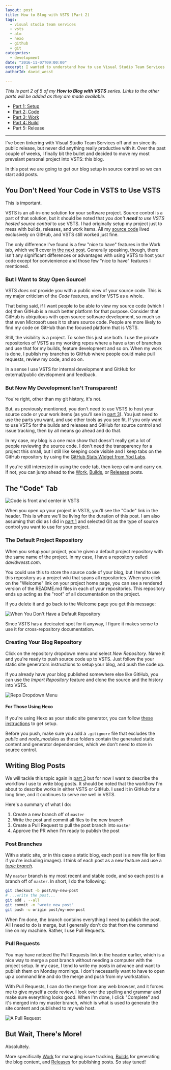 ```yaml
---
layout: post
title: How to Blog with VSTS (Part 2)
tags:
  - visual studio team services
  - vsts
  - alm
  - hexo
  - github
  - git
categories:
  - development
date: "2016-11-07T09:00:00"
excerpt: I wanted to understand how to use Visual Studio Team Services (VSTS) for a "real" project. Being a noob, I decided to move my blog to VSTS to understand how _any_ project can benefit from ALM practices using VSTS. In part 2 of 5, we get our blog into source control.
authorId: david_wesst

---
```


_This is part 2 of 5 of my **How to Blog with VSTS** series. Links to the other parts will be added as they are made available._

+ [Part 1: Setup][1]
+ [Part 2: Code][2] 
+ [Part 3: Work][3]
+ [Part 4: Build][4]
+ Part 5: Release

[1]: https://blog.davidwesst.com/2016/10/How-to-Blog-with-VSTS-Part-1/
[2]: https://blog.davidwesst.com/2016/11/How-to-Blog-with-VSTS-Part-2/
[3]: https://blog.davidwesst.com/2016/11/How-to-Blog-with-VSTS-Part-3/
[4]: https://blog.davidwesst.com/2016/11/How-to-Blog-with-VSTS-Part-4/
[5]: #

---

I've been tinkering with Visual Studio Team Services off and on since its public release, but never did anything really productive with it. Over the past couple of weeks, I finally bit the bullet and decided to move my most prevelant personal project into VSTS: this blog.

In this post we are going to get our blog setup in source control so we can start add posts.

## You Don't Need Your Code in VSTS to Use VSTS
This is important.

VSTS is an all-in-one solution for your software project. Source control is a part of that solution, but it should be noted that _you don't **need** to use VSTS hosted source control_ to use VSTS. I had originally setup my project just to mess with builds, releases, and work items. All my [source code](https://github.com/davidwesst/dw-blog) lived exclusively on GitHub, and VSTS still worked just fine.

The only difference I've found is a few "nice to have" features in the Work tab, which we'll cover [in the next post][3]. Generally speaking, though, there isn't any significant differences or advantages with using VSTS to host your code except for convienience and those few "nice to have" features I mentioned.

### But I Want to Stay Open Source!
VSTS _does not_ provide you with a public view of your source code. This is my major criticism of the _Code_ features, and for VSTS as a whole. 

That being said, if I want people to be able to view my source code (which I do) then GitHub is a much better platform for that purpose. Consider that GitHub is ubiquitous with open source software development, so much so that even Microsoft uses it to share source code. People are more likely to find my code on GitHub than the focused platform that is VSTS. 

Still, the visibility is a project. To solve this just use both. I use the private repositories of VSTS as my working repos where a have a ton of branches and use that for my builds, feature development and so on. When my work is done, I publish my branches to GitHub where people could make pull requests, review my code, and so on.

In a sense I use VSTS for internal development and GitHub for external/public development and feedback.

### But Now My Development Isn't Transparent!
You're right, other than my git history, it's not.

But, as previously mentioned, you don't need to use VSTS to host your source code or your work items (as you'll see in [part 3][3]). You just need to use the parts you want, and use other tools as you see fit. If you only want to use VSTS for the builds and releases and GitHub for source control and issue tracking, then by all means go ahead and do that.

In my case, my blog is a one man show that doesn't really get a lot of people reviewing the source code. I don't need the transparency for a project this small, but I still like keeping code visible and I keep tabs on the GitHub repository by using the [GitHub Stats Widget from Yod Labs](https://marketplace.visualstudio.com/items?itemName=YodLabs.yodlabs-githubstats).

If you're still interested in using the code tab, then keep calm and carry on. If not, you can jump ahead to the [Work][3], [Builds][4], or [Releases][5] posts.

## The "Code" Tab
![Code is front and center in VSTS](LgqbXYyl.png)

When you open up your project in VSTS, you'll see the "Code" link in the header. This is where we'll be living for the duration of this post. I am also assuming that did as I did in [part 1][1] and selected Git as the type of source control you want to use for your project.

### The Default Project Repository
When you setup your project, you're given a default project repository with the same name of the project. In my case, I have a repository called _davidwesst.com_.

You could use this to store the source code of your blog, but I tend to use this repository as a project wiki that spans all repositories. When you click on the "Welcome" link on your project home page, you can see a rendered version of the README.md files in each of your repositories. This repository ends up acting as the "root" of all documentation on the project.

If you delete it and go back to the Welcome page you get this message:

![When You Don't Have a Default Repository](NaI2INbl.png)

Since VSTS has a decicated spot for it anyway, I figure it makes sense to use it for cross-repository documentation. 

### Creating Your Blog Repository
Click on the repository dropdown menu and select _New Repository_. Name it and you're ready to push source code up to VSTS. Just follow the your static site generators instructions to setup your blog, and push the code up.

If you already have your blog published somewhere else like GitHub, you can use the _Import Repository_ feature and clone the source and the history into VSTS.

![Repo Dropdown Menu](XC8Oqnpl.png)

#### For Those Using Hexo
If you're using Hexo as your static site generator, you can follow [these instructions](https://hexo.io/docs/setup.html) to get setup.

Before you push, make sure you add a `.gitignore` file that excludes the _public_ and _node\_modules_ as those folders contain the generated static content and generator dependencies, which we don't need to store in source control.

## Writing Blog Posts
We will tackle this topic again in [part 3][3] but for now I want to describe the workflow I use to write blog posts. It should be noted that the workflow I'm about to describe works in either VSTS or GitHub. I used it in GitHub for a long time, and it continues to serve me well in VSTS.

Here's a summary of what I do:
1. Create a new branch off of `master`
2. Write the post and commit all files to the new branch
3. Create a Pull Request to pull the post branch into `master`
4. Approve the PR when I'm ready to publish the post

### Post Branches
With a static site, or in this case a static blog, each post is a new file (or files if you're including images). I think of each post as a new feature and use a [_topic branch_](https://git-scm.com/book/en/v2/Git-Branching-Branching-Workflows#Topic-Branches). 

My `master` branch is my most recent and stable code, and so each post is a branch off of `master`. In short, I do the following:

```bash
git checkout -b post/my-new-post
# ...write the post...
git add . --all
git commit -m "wrote new post"
git push -u origin post/my-new-post
```

When I'm done, the branch contains everything I need to publish the post. All I need to do is merge, but I generally don't do that from the command line on my machine. Rather, I use Pull Requests.

### Pull Requests
You may have noticed the Pull Requests link in the header earlier, which is a nice way to merge a post branch without needing a computer with the project setup. In my case, I tend to write my posts in advance and want to publish them on Monday mornings. I don't necessarily want to have to open up a command line and do the merge and push from my workstation.

With Pull Requests, I can do the merge from any web browser, and it forces me to give myself a code review. I look over the spelling and grammar and make sure everything looks good. When I'm done, I click "Complete" and it's merged into my master branch, which is what is used to generate the site content and published to my web host.

![A Pull Request](ZXtAeaHl.png)

## But Wait, There's More!
Absolultely. 

More specifically [Work][3] for managing issue tracking, [Builds][4] for generating the blog content, and [Releases][5] for publishing posts. So stay tuned!
